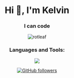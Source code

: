 <h1 align="center">Hi 👋, I'm Kelvin</h1>
<h3 align="center">I can code </></h3>

<div align="center">
  <img src="https://github-readme-stats.vercel.app/api/top-langs?username=rotleaf&show_icons=true&locale=en&layout=compact&theme=tokyonight" alt="rotleaf" />
</div>

<h3 align="center">Languages and Tools:</h3>
<p align="center">
  <a href="https://skillicons.dev">
    <img src="https://skillicons.dev/icons?i=rust,zig,python,js,dart,kotlin" />
  </a>
</p>

<div align="center">
  
  <!--![Visitors](https://visitor-badge.laobi.icu/badge?page_id=rotleaf.rotleaf)-->
  [![GitHub followers](https://img.shields.io/github/followers/rotleaf.svg?style=social&label=Follow&maxAge=2592000)](https://github.com/rotleaf?tab=followers)
  
</div>
